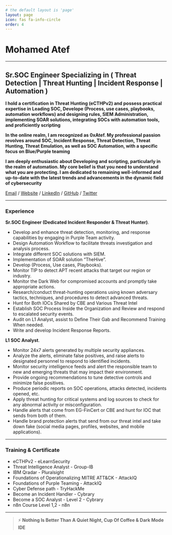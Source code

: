 ```yaml
---
# the default layout is 'page'
layout: page
icon: fas fa-info-circle
order: 4
---
```


# Mohamed Atef

---

## Sr.SOC Engineer Specializing in ( Threat Detection | Threat Hunting | Incident Response | Automation )

**I hold a certification in Threat Hunting (eCTHPv2) and possess practical expertise in Leading SOC, Develope (Process, use cases, playbooks, automation workflows) and designing rules, SIEM Administration, implementing SOAR solutions, integrating SOCs with automation tools, and proficiently scripting**

**In the online realm, I am recognized as 0xAtef. My professional passion revolves around SOC, Incident Response, Threat Detection, Threat Hunting, Threat Emulation, as well as SOC Automation, with a specific focus on Blue/Purple teaming**

**I am deeply enthusiastic about Developing and scripting, particularly in the realm of automation. My core belief is that you need to understand what you are protecting. I am dedicated to remaining well-informed and up-to-date with the latest trends and advancements in the dynamic field of cybersecurity**

[Email](mailto:mohamedatef2970@gmail.com) / [Website](https://0xatef.github.io/0xAtef-CV/) / [LinkedIn](https://www.linkedin.com/in/0xAtef/) / [GitHub](https://github.com/0xAtef/) / [Twitter](https://twitter.com/0xAtef/)

---

### Experience

**Sr.SOC Engineer (Dedicated Incident Responder & Threat Hunter)**.

- Develop and enhance threat detection, monitoring, and response capabilities by engaging in Purple Team activity.
- Design Automation Workflow to facilitate threats investigation and analysis process.
- Integrate different SOC solutions with SIEM.
- Implementation of SOAR solution “TheHive”.
- Develop (Process, Use cases, Playbooks).
- Monitor TIP to detect APT recent attacks that target our region or industry.
- Monitor the Dark Web for compromised accounts and promptly take appropriate actions.
- Research/conduct threat-hunting operations using known adversary tactics, techniques, and procedures to detect advanced threats.
- Hunt for Both IOCs Shared by CBE and Various Threat Intel
- Establish SOC Process Inside the Organization and Review and respond to escalated security events.
- Audit on L1 Analyst, assist to Define Their Gab and Recommend Training When needed.
- Write and develop Incident Response Reports.

**L1 SOC Analyst**.

- Monitor 24x7 alerts generated by multiple security appliances.
- Analyze the alerts, eliminate false positives, and raise alerts to designated personnel to respond to identified incidents.
- Monitor security intelligence feeds and alert the responsible team to new and emerging threats that may impact their environment.
- Provide ongoing recommendations to tune detective controls and minimize false positives.
- Produce periodic reports on SOC operations, attacks detected, incidents opened, etc.
- Apply threat hunting for critical systems and log sources to check for any abnormal activity or misconfiguration.
- Handle alerts that come from EG-FinCert or CBE and hunt for IOC that sends from both of them.
- Handle brand protection alerts that send from our threat intel and take down fake (social media pages, profiles, websites, and mobile applications).

---

### Training & Certificate

- eCTHPv2 - eLearnSecurity
- Threat Intelligence Analyst - Group-IB
- IBM Qradar - Pluralsight
- Foundations of Operationalizing MITRE ATT&CK - AttackIQ
- Foundations of Purple Teaming - AttackIQ
- Cyber Defense path - TryHackMe
- Become an Incident Handler - Cybrary
- Become a SOC Analyst - Level 2 - Cybrary
- n8n Course Level 1,2 - n8n

---

> ⚡ **Nothing Is Better Than A Quiet Night, Cup Of Coffee & Dark Mode IDE**
